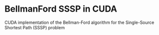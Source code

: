 # BellmanFord SSSP in CUDA
CUDA implementation of the Bellman-Ford algorithm for the Single-Source Shortest Path (SSSP) problem
